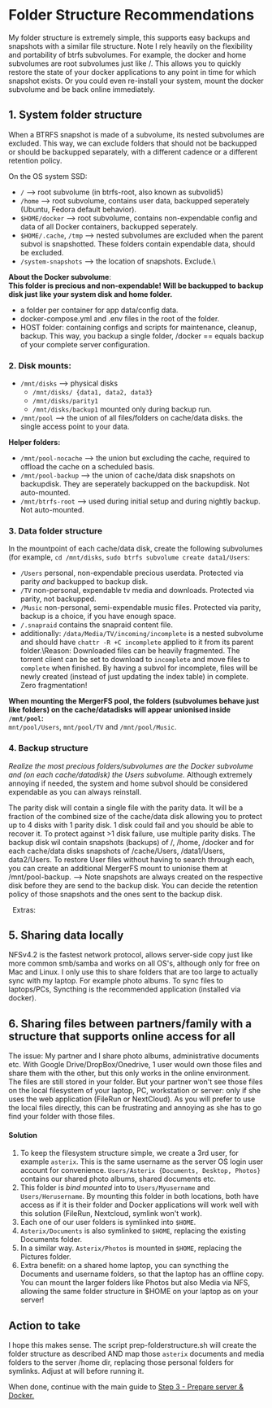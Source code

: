 # Folder Structure Recommendations

My folder structure is extremely simple, this supports easy backups and snapshots with a similar file structure. 
Note I rely heavily on the flexibility and portability of btrfs subvolumes. 
For example, the docker and home subvolumes are root subvolumes just like /. This allows you to quickly restore the state of your docker applications to any point in time for which snapshot exists. Or you could even re-install your system, mount the docker subvolume and be back online immediately. 

## 1. System folder structure
When a BTRFS snapshot is made of a subvolume, its nested subvolumes are excluded. This way, we can exclude folders that should not be backupped or should be backupped separately, with a different cadence or a different retention policy.  

On the OS system SSD: 
- `/` --> root subvolume (in btrfs-root, also known as subvolid5)
- `/home` --> root subvolume, contains user data, backupped seperately (Ubuntu, Fedora default behavior).
- `$HOME/docker` --> root subvolume, contains non-expendable config and data of all Docker containers, backupped seperately.  
- `$HOME/.cache`, `/tmp` --> nested subvolumes are excluded when the parent subvol is snapshotted. These folders contain expendable data, should be excluded.  
- `/system-snapshots` --> the location of snapshots. Exclude.\

**About the Docker subvolume**:\
**This folder is precious and non-expendable! Will be backupped to backup disk just like your system disk and home folder.**
- a folder per container for app data/config data. 
- docker-compose.yml and .env files in the root of the folder.
- HOST folder: containing configs and scripts for maintenance, cleanup, backup. This way, you backup a single folder, /docker == equals backup of your complete server configuration. 

### 2. Disk mounts: 
- `/mnt/disks` --> physical disks
  - `/mnt/disks/ {data1, data2, data3}`
  - `/mnt/disks/parity1` 
  - `/mnt/disks/backup1` mounted only during backup run. 
- `/mnt/pool` --> the union of all files/folders on cache/data disks. the single access point to your data.

**Helper folders:**
- `/mnt/pool-nocache` --> the union but excluding the cache, required to offload the cache on a scheduled basis. 
- `/mnt/pool-backup` --> the union of cache/data disk snapshots on backupdisk. They are seperately backupped on the backupdisk. Not auto-mounted.
- `/mnt/btrfs-root` --> used during initial setup and during nightly backup. Not auto-mounted.

### 3. Data folder structure
In the mountpoint of each cache/data disk, create the following subvolumes (for example, `cd /mnt/disks`, `sudo btrfs subvolume create data1/Users`: 
- `/Users` personal, non-expendable precious userdata. Protected via parity _and_ backupped to backup disk. 
- `/TV` non-personal, expendable tv media and downloads. Protected via parity, not backupped. 
- `/Music` non-personal, semi-expendable music files. Protected via parity, backup is a choice, if you have enough space. 
- `/.snapraid` contains the snapraid content file.
- additionally: `/data/Media/TV/incoming/incomplete` is a nested subvolume and should have `chattr -R +C incomplete` applied to it from its parent folder.\Reason: Downloaded files can be heavily fragmented. The torrent client can be set to download to `incomplete` and move files to `complete` when finished. By having a subvol for incomplete, files will be newly created (instead of just updating the index table) in complete. Zero fragmentation!

**When mounting the MergerFS pool, the folders (subvolumes behave just like folders) on the cache/datadisks will appear unionised inside `/mnt/pool`:**\
`mnt/pool/Users`, `mnt/pool/TV` and `/mnt/pool/Music`.  

### 4. Backup structure
_Realize the most precious folders/subvolumes are the Docker subvolume and (on each cache/datadisk) the Users subvolume._
Although extremely annoying if needed, the system and home subvol should be considered expendable as you can always reinstall. 

The parity disk will contain a single file with the parity data. It will be a fraction of the combined size of the cache/data disk allowing you to protect up to 4 disks with 1 parity disk. 1 disk could fail and you should be able to recover it. To protect against >1 disk failure, use multiple parity disks. 
The backup disk wil contain snapshots (backups) of /, /home, /docker and for each cache/data disks snapshots of /cache/Users, /data1/Users, data2/Users. To restore User files without having to search through each, you can create an additional MergerFS mount to unionise them at /mnt/pool-backup. 
--> Note snapshots are always created on the respective disk before they are send to the backup disk. You can decide the retention policy of those snapshots and the ones sent to the backup disk. 

&nbsp;
Extras: 
## 5. Sharing data locally
NFSv4.2 is the fastest network protocol, allows server-side copy just like more common smb/samba and works on all OS's, although only for free on Mac and Linux. 
I only use this to share folders that are too large to actually sync with my laptop. For example photo albums. To sync files to laptops/PCs, Syncthing is the recommended application (installed via docker). 

## 6. Sharing files between partners/family with a structure that supports online access for all
The issue: My partner and I share photo albums, administrative documents etc. With Google Drive/DropBox/Onedrive, 1 user would own those files and share them with the other, but this only works in the online environment. The files are still stored in your folder. 
But your partner won't see those files on the local filesystem of your laptop, PC, workstation or server: only if she uses the web application (FileRun or NextCloud). As you will prefer to use the local files directly, this can be frustrating and annoying as she has to go find your folder with those files.

#### Solution
1. To keep the filesystem structure simple, we create a 3rd user, for example `asterix`. This is the same username as the server OS login user account for convenience. `Users/Asterix {Documents, Desktop, Photos}` contains our shared photo albums, shared documents etc. 
2. This folder is _bind mounted_ into to `Users/Myusername` and `Users/Herusername`. By mounting this folder in both locations, both have access as if it is their folder and Docker applications will work well with this solution (FileRun, Nextcloud, symlink won't work). 
3. Each one of our user folders is symlinked into `$HOME`.
4. `Asterix/Documents` is also symlinked to `$HOME`, replacing the existing Documents folder. 
5. In a similar way. `Asterix/Photos` is mounted in `$HOME`, replacing the Pictures folder. 
6. Extra benefit: on a shared home laptop, you can syncthing the Documents and username folders, so that the laptop has an offline copy. You can mount the larger folders like Photos but also Media via NFS, allowing the same folder structure in $HOME on your laptop as on your server! 

## Action to take
I hope this makes sense. The script prep-folderstructure.sh will create the folder structure as described AND map those `asterix` documents and media folders to the server /home dir, replacing those personal folders for symlinks. Adjust at will before running it. 

When done, continue with the main guide to [Step 3 - Prepare server & Docker.](https://github.com/zilexa/Homeserver#step-3-prepare-server-and-docker)

